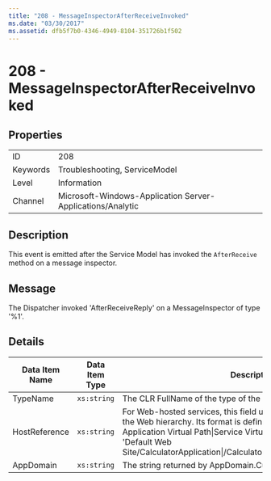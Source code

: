 ```yaml
---
title: "208 - MessageInspectorAfterReceiveInvoked"
ms.date: "03/30/2017"
ms.assetid: dfb5f7b0-4346-4949-8104-351726b1f502
---
```

# 208 - MessageInspectorAfterReceiveInvoked
## Properties  
  
|||  
|-|-|  
|ID|208|  
|Keywords|Troubleshooting, ServiceModel|  
|Level|Information|  
|Channel|Microsoft-Windows-Application Server-Applications/Analytic|  
  
## Description  
 This event is emitted after the Service Model has invoked the `AfterReceive` method on a message inspector.  
  
## Message  
 The Dispatcher invoked 'AfterReceiveReply' on a MessageInspector of type '%1'.  
  
## Details  
  
|Data Item Name|Data Item Type|Description|  
|--------------------|--------------------|-----------------|  
|TypeName|`xs:string`|The CLR FullName of the type of the invoked `MessageInspector`.|  
|HostReference|`xs:string`|For Web-hosted services, this field uniquely identifies the service in the Web hierarchy. Its format is defined as 'Web Site Name Application Virtual Path&#124;Service Virtual Path&#124;ServiceName'. Example: 'Default Web Site/CalculatorApplication&#124;/CalculatorService.svc&#124;CalculatorService'.|  
|AppDomain|`xs:string`|The string returned by AppDomain.CurrentDomain.FriendlyName.|
